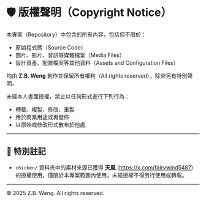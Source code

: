 # 🛡️ 版權聲明（Copyright Notice）

本專案（Repository）中包含的所有內容，包括但不限於：

- 原始程式碼（Source Code）
- 圖片、影片、音訊等媒體檔案（Media Files）
- 設計資產、配置檔案等其他資料（Assets and Configuration Files）

均由 **Z.B. Weng** 創作並保留所有權利（All rights reserved），除非另有特別聲明。

未經本人書面授權，禁止以任何形式進行下列行為：
- 轉載、複製、修改、重製
- 用於商業用途或再發佈
- 以原始或修改形式散布於他處

---

## 📁 特別註記

- `chicken/` 資料夾中的素材來源已獲得 **天風** (https://x.com/fairywind5487) 的授權使用，僅限於本專案範圍內使用，未經授權不得另行使用或轉載。

---

© 2025 Z.B. Weng. All rights reserved.
